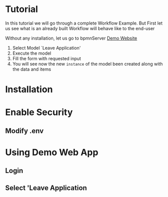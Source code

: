 # Tutorial
In this tutorial we will go through a complete Workflow Example.
But First let us see what is an already built Workflow will behave like to the end-user

Without any installation, let us go to bpmnServer [Demo Website](https://bpmn.omniworkflow.com)

1. Select Model `Leave Application'
2. Execute the model
3. Fill the form with requested input
4. You will see now the new `instance` of the model been created along with the data and items

# Installation

<!--include "index.md/#local-install" -->
<!--include -->

# Enable Security
## Modify .env

# Using Demo Web App
## Login
## Select 'Leave Application
##

